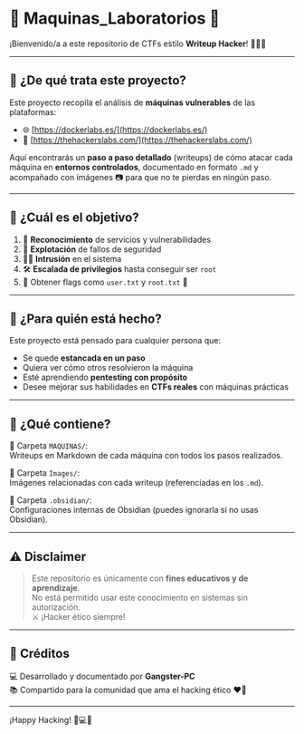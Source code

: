# 🧠 Maquinas_Laboratorios 🔐

¡Bienvenido/a a este repositorio de CTFs estilo **Writeup Hacker**! 🧑‍💻🚀

---

## 📌 ¿De qué trata este proyecto?

Este proyecto recopila el análisis de **máquinas vulnerables** de las plataformas:

- 🌐 [https://dockerlabs.es/](https://dockerlabs.es/)
- 🧪 [https://thehackerslabs.com/](https://thehackerslabs.com/)

Aquí encontrarás un **paso a paso detallado** (writeups) de cómo atacar cada máquina en **entornos controlados**, documentado en formato `.md` y acompañado con imágenes 📷 para que no te pierdas en ningún paso.

---

## 🧨 ¿Cuál es el objetivo?

1. 🔎 **Reconocimiento** de servicios y vulnerabilidades  
2. 🧠 **Explotación** de fallos de seguridad  
3. 🕵️‍♂️ **Intrusión** en el sistema  
4. 🛠️ **Escalada de privilegios** hasta conseguir ser `root`  
5. 🏁 Obtener flags como `user.txt` y `root.txt` 🎯

---

## 🙌 ¿Para quién está hecho?

Este proyecto está pensado para cualquier persona que:

- Se quede **estancada en un paso**
- Quiera ver cómo otros resolvieron la máquina
- Esté aprendiendo **pentesting con propósito**
- Desee mejorar sus habilidades en **CTFs reales** con máquinas prácticas

---

## 🧾 ¿Qué contiene?

📁 Carpeta `MAQUINAS/`:  
Writeups en Markdown de cada máquina con todos los pasos realizados.

📁 Carpeta `Images/`:  
Imágenes relacionadas con cada writeup (referenciadas en los `.md`).

📁 Carpeta `.obsidian/`:  
Configuraciones internas de Obsidian (puedes ignorarla si no usas Obsidian).

---

## ⚠️ Disclaimer

> Este repositorio es únicamente con **fines educativos y de aprendizaje**.  
> No está permitido usar este conocimiento en sistemas sin autorización.  
> ⚔️ ¡Hacker ético siempre!

---

## 💬 Créditos

💻 Desarrollado y documentado por **Gangster-PC**  
📚 Compartido para la comunidad que ama el hacking ético ❤️‍🔥

---

¡Happy Hacking! 🧠💻🖤
